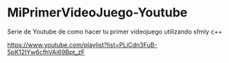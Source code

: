 # MiPrimerVideoJuego-Youtube
Serie de Youtube de como hacer tu primer videojuego utilizando sfmly c++

https://www.youtube.com/playlist?list=PLiCdn3FuB-5pK12IYw6cfhVAi69Bpt_zF
